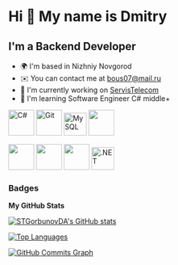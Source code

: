 Hi 👋 My name is Dmitry
====================

I'm a Backend Developer
------------------------------

* 🌍 I'm based in Nizhniy Novgorod
* ✉️ You can contact me at [bous07@mail.ru](mailto:bous07@mail.ru)
* 🚀 I'm currently working on [ServisTelecom](http://github.com/STGorbunovDA/STelecom)
* 🧠 I'm learning Software Engineer C# middle+

<p align="left">
<a href="https://docs.microsoft.com/en-us/dotnet/csharp/" target="_blank" rel="noreferrer"><img src="https://github.com/STGorbunovDA/README_icons/blob/main/language_and_tools/square/c%23/c%23.svg" width="51" height="51" alt="C#" /></a>
<a href="https://git-scm.com/" target="_blank" rel="noreferrer"><img src="https://github.com/STGorbunovDA/README_icons/blob/main/language_and_tools/square/git-scm/git-scm.png" width="51" height="51" alt="Git" /></a>
<a href="https://www.mysql.com/" target="_blank" rel="noreferrer"><img src="https://raw.githubusercontent.com/danielcranney/readme-generator/main/public/icons/skills/mysql-colored.svg" width="45" height="45" alt="MySQL" /></a>
<a href="https://www.github.com/STGorbunovDA" target="_blank" rel="noreferrer"><img src="https://github.com/STGorbunovDA/README_icons/blob/main/language_and_tools/square/xamarin/xamarin.svg" width="51" height="51" /></a></p>
<a href="https://www.github.com/STGorbunovDA" target="_blank" rel="noreferrer"><img src="https://github.com/STGorbunovDA/README_icons/blob/main/language_and_tools/square/java/java.png" width="51" height="51" /></a>
<a href="https://www.github.com/STGorbunovDA" target="_blank" rel="noreferrer"><img src="https://github.com/STGorbunovDA/README_icons/blob/main/language_and_tools/square/javascript/javascript.png" width="51" height="51" /></a>
<a href="https://www.github.com/STGorbunovDA" target="_blank" rel="noreferrer"><img src="https://github.com/STGorbunovDA/README_icons/blob/main/language_and_tools/square/python/python.png" width="51" height="51" /></a>
<a href="https://dotnet.microsoft.com/en-us/" target="_blank" rel="noreferrer"><img src="https://raw.githubusercontent.com/danielcranney/readme-generator/main/public/icons/skills/dot-net-colored.svg" width="45" height="45" alt=".NET" /></a>

### Badges

<b>My GitHub Stats</b>

<a href="http://www.github.com/STGorbunovDA"><img src="https://github-readme-stats-qdnx.vercel.app/api?username=STGorbunovDA&show_icons=true&hide=&count_private=true&title_color=22c55e&text_color=ffffff&icon_color=22c55e&bg_color=22272e&hide_border=true&show_icons=true" alt="STGorbunovDA's GitHub stats" /> </a>

<a href="https://github.com/STGorbunovDA" align="right"><img src="https://github-readme-stats-qdnx.vercel.app/api/top-langs/?username=STGorbunovDA&langs_count=10&title_color=22c55e&text_color=ffffff&icon_color=22c55e&bg_color=22272e&hide_border=true&locale=en&custom_title=Top%20%Languages" alt="Top Languages" /></a>


<a href="http://www.github.com/STGorbunovDA"><img src="https://github-readme-activity-graph.vercel.app/graph?username=STGorbunovDA&bg_color=22272e&color=ffffff&line=22c55e&point=ffffff&area_color=22272e&area=true&hide_border=true&custom_title=GitHub%20Commits%20Graph" alt="GitHub Commits Graph" /></a>




